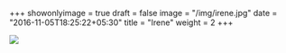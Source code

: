 +++
showonlyimage = true
draft = false
image = "/img/irene.jpg"
date = "2016-11-05T18:25:22+05:30"
title = "Irene"
weight = 2
+++

<!--more-->

![](/img/irene.jpg)

